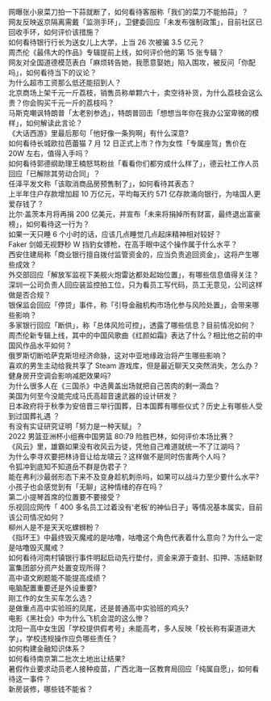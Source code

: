 网曝张小泉菜刀拍一下蒜就断了，如何看待客服称「我们的菜刀不能拍蒜」？  
网友反映返京隔离需戴「监测手环」，卫健委回应「未发布强制政策」，目前社区已回收手环，如何评价该措施？  
如何看待银行行长为送女儿上大学，上当 26 次被骗 3.5 亿元？  
周杰伦《最伟大的作品》专辑提前上线，如何评价他的第 15 张专辑？  
网友对全国道德模范表白「麻烦转告她，我愿意娶她」陷入围攻，被反问「你配吗」，如何看待当下的议论？  
为什么超市工资那么低还能招到人？  
北京商场上架千元一斤荔枝，销售员称单颗六十，卖空待补货，为什么荔枝会这么贵？你会购买千元一斤的荔枝吗？  
马斯克嘲讽特朗普「太老别参选」，特朗普回击「想想当年你在我办公室卑微的模样」，如何解读此言论？  
《大话西游》里最后那句「他好像一条狗啊」有什么深意?  
如何看待长城欧拉芭蕾猫 7 月 12 日正式上市？作为女性「专属座驾」售价在 20W 左右，值得入手吗？  
如何看待郭德纲助理王楠怒骂粉丝「看看你们都穷成什么样了」，德云社工作人员回应「已解除其劳动合同」？  
任泽平发文称「该取消商品房预售制了」，如何看待其表态？  
上半年住户存款增加超 10 万亿元，平均每天约 571 亿存款涌向银行，为啥国人更爱存钱了？  
比尔·盖茨本月将再捐 200 亿美元，并宣布「未来将捐掉所有财富，最终退出富豪榜」，如何看待这一行为？  
如果一天只睡 6 个小时的话，应该几点睡觉几点起床精神相对较好？  
Faker 剑姬无视野秒 W 挡豹女镖枪，在高手眼中这个操作属于什么水平？  
西安住建局称「商业银行擅自拨付监管资金的，应当负责追回资金」，这将产生哪些成效？  
外交部回应「解放军监视下美舰火炮雷达都处起始位置」，有哪些信息值得关注？  
深圳一公司负责人回应装监控拍工位，只为看员工写代码，员工无意见，公司这样做是否合规？  
银保监会回应「停贷」事件，称「引导金融机构市场化参与风险处置」，会带来哪些影响？  
多家银行回应「断供」，称「总体风险可控」，透露了哪些信息？目前情况如何？  
周杰伦新专辑上线，其中的中国风歌曲《红颜如霜》表达了什么？相比他之前的中国风作品水平如何？  
俄罗斯切断哈萨克斯坦经济命脉，这对中亚地缘政治将产生哪些影响？  
喜欢的男生主动给我共享了 Steam 游戏库，但是最近聊天又突然消失，怎么办？  
健身房开空调会影响减肥效果吗?  
为什么很多人在《三国杀》中选黄盖出场就把自己苦肉的剩一滴血？  
美国为何至今没能完成马氏高超音速武器的设计研发？  
日本政府将于秋季为安倍晋三举行国葬，日本国葬有哪些仪式？历史上有哪些人受到过国葬礼遇 ？  
有没有实证研究证明「努力是一种天赋」？  
2022 男篮亚洲杯小组赛中国男篮 80:79 险胜巴林，如何评价本场比赛？  
《风云》里，雄霸如果没有收风云为徒，凭他自己难道就统一不了江湖吗？  
为什么李寻欢要把林诗音让给龙啸云？这样做不是同时伤害两个人吗？  
令狐冲到底知不知道岳不群是伪君子？  
能在弗利沙最弱形态下来不及变身趁机刺杀吗，如果可以战斗力至少要什么水平?  
小孩子也会感觉到有「无聊」这种情绪的存在吗？  
第二小提琴首席的位置要不要接受？  
乐视回应网传「 400 多名员工过着没有‘老板’的神仙日子」等情况基本属实，目前该公司情况如何？  
柳州人是不是天天吃螺蛳粉？  
《指环王》中最终毁灭魔戒的是咕噜，咕噜这个角色代表着什么意向？为什么一定是咕噜毁灭魔戒？  
如何看待河南村镇银行事件明起启动先行垫付，资金来源于查封、扣押、冻结新财富集团部分资产处置变现所得？  
高中语文刷题能不能提高成绩？  
电脑配置重要还是外设重要?  
刚工作的女生买车怎么选？  
是做重点高中实验班的凤尾，还是普通高中实验班的鸡头?  
电影《黑社会》中为什么飞机会混的这么惨？  
沈阳一高中女生因「学校提供假考号」未能高考，多人反映「校长称有渠道进大学」，学校违规操作应负哪些责任？  
如何构建金融知识体系？  
如何看待南京第二批次土地出让结果?  
暑假作业要求动员老人接种疫苗，广西北海一区教育局回应「纯属自愿」，如何看待这一事件？  
新房装修，哪些钱不能省？  
